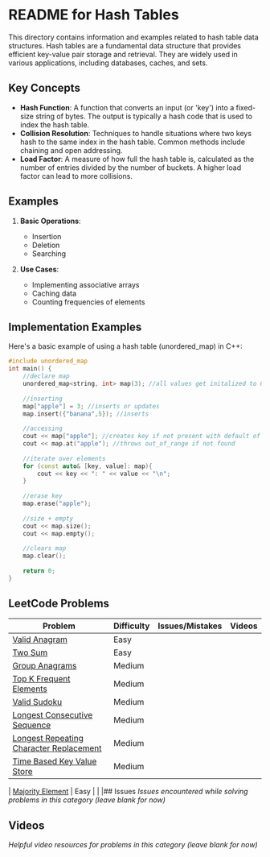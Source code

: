 # README for Hash Tables

This directory contains information and examples related to hash table data structures. Hash tables are a fundamental data structure that provides efficient key-value pair storage and retrieval. They are widely used in various applications, including databases, caches, and sets.

## Key Concepts

- **Hash Function**: A function that converts an input (or 'key') into a fixed-size string of bytes. The output is typically a hash code that is used to index the hash table.
- **Collision Resolution**: Techniques to handle situations where two keys hash to the same index in the hash table. Common methods include chaining and open addressing.
- **Load Factor**: A measure of how full the hash table is, calculated as the number of entries divided by the number of buckets. A higher load factor can lead to more collisions.

## Examples

1. **Basic Operations**:
   - Insertion
   - Deletion
   - Searching

2. **Use Cases**:
   - Implementing associative arrays
   - Caching data
   - Counting frequencies of elements

## Implementation Examples

Here's a basic example of using a hash table (unordered_map) in C++:

```cpp
#include unordered_map 
int main() {
    //declare map
    unordered_map<string, int> map(3); //all values get initalized to 0
    
    //inserting
    map["apple"] = 3; //inserts or updates
    map.insert({"banana",5}); //inserts
    
    //accessing
    cout << map["apple"]; //creates key if not present with default of 0
    cout << map.at("apple"); //throws out_of_range if not found
    
    //iterate over elements
    for (const auto& [key, value]: map){
        cout << key << ": " << value << "\n";
    }
    
    //erase key
    map.erase("apple");
    
    //size + empty
    cout << map.size();
    cout << map.empty();
    
    //clears map
    map.clear();
    
    return 0;
}
```

## LeetCode Problems

| Problem | Difficulty | Issues/Mistakes | Videos |
|---------|------------|-----------------|--------|
| [Valid Anagram](https://leetcode.com/problems/valid-anagram/description/) | Easy | | |
| [Two Sum](https://leetcode.com/problems/two-sum/) | Easy | | |
| [Group Anagrams](https://leetcode.com/problems/group-anagrams/) | Medium | | |
| [Top K Frequent Elements](https://leetcode.com/problems/top-k-frequent-elements/description/) | Medium | | |
| [Valid Sudoku](https://leetcode.com/problems/valid-sudoku/) | Medium | | |
| [Longest Consecutive Sequence](https://leetcode.com/problems/longest-consecutive-sequence/) | Medium | | |
| [Longest Repeating Character Replacement](https://leetcode.com/problems/longest-repeating-character-replacement/description/) | Medium | | |
| [Time Based Key Value Store](https://leetcode.com/problems/time-based-key-value-store/description/) | Medium | | |


| [Majority Element](https://leetcode.com/problems/majority-element/description/) | Easy | | |## Issues
*Issues encountered while solving problems in this category (leave blank for now)*

## Videos  
*Helpful video resources for problems in this category (leave blank for now)*